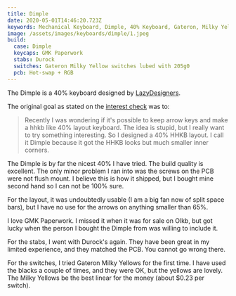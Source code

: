 ```yaml
---
title: Dimple
date: 2020-05-01T14:46:20.723Z
keywords: Mechanical Keyboard, Dimple, 40% Keyboard, Gateron, Milky Yellow
image: /assets/images/keyboards/dimple/1.jpeg
build:
  case: Dimple
  keycaps: GMK Paperwork
  stabs: Durock
  switches: Gateron Milky Yellow switches lubed with 205g0
  pcb: Hot-swap + RGB
---
```


The Dimple is a 40% keyboard designed by [LazyDesigners](http://lazydesigners.cn).

The original goal as stated on the [interest check](https://geekhack.org/index.php?topic=99501.0) was to:

> Recently I was wondering if it's possible to keep arrow keys and make a hhkb like 40% layout keyboard. The idea is stupid, but I really want to try something interesting. So I designed a 40% HHKB layout. I call it Dimple because it got the HHKB looks but much smaller inner corners.

The Dimple is by far the nicest 40% I have tried. The build quality is excellent. The only minor problem I ran into was the screws on the PCB were not flush mount. I believe this is how it shipped, but I bought mine second hand so I can not be 100% sure.

For the layout, it was undoubtedly usable (I am a big fan now of split space bars), but I have no use for the arrows on anything smaller than 65%.

I love GMK Paperwork. I missed it when it was for sale on Olkb, but got lucky when the person I bought the Dimple from was willing to include it.

For the stabs, I went with Durock's again. They have been great in my limited experience, and they matched the PCB. You cannot go wrong there.

For the switches, I tried Gateron Milky Yellows for the first time. I have used the blacks a couple of times, and they were OK, but the yellows are lovely. The Milky Yellows be the best linear for the money (about \$0.23 per switch).
